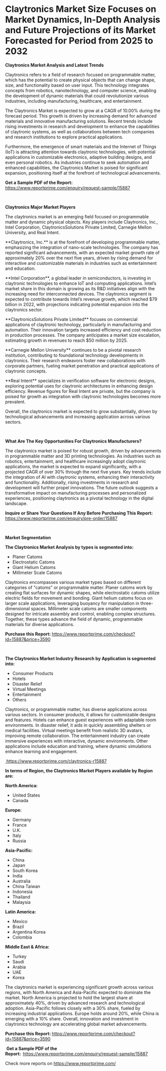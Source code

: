 <p><h1>Claytronics Market Size Focuses on Market Dynamics, In-Depth Analysis and Future Projections of its Market Forecasted for Period from 2025 to 2032</h1></p><p><strong>Claytronics Market Analysis and Latest Trends</strong></p>
<p><p>Claytronics refers to a field of research focused on programmable matter, which has the potential to create physical objects that can change shape, size, and functionality based on user input. This technology integrates concepts from robotics, nanotechnology, and computer science, enabling the development of dynamic materials that could revolutionize various industries, including manufacturing, healthcare, and entertainment.</p><p>The Claytronics Market is expected to grow at a CAGR of 10.00% during the forecast period. This growth is driven by increasing demand for advanced materials and innovative manufacturing solutions. Recent trends include rising investments in research and development to enhance the capabilities of claytronic systems, as well as collaborations between tech companies and research institutions to explore practical applications. </p><p>Furthermore, the emergence of smart materials and the Internet of Things (IoT) is attracting attention towards claytronic technologies, with potential applications in customizable electronics, adaptive building designs, and even personal robotics. As industries continue to seek automation and enhanced capabilities, the Claytronics Market is poised for significant expansion, positioning itself at the forefront of technological advancements.</p></p>
<p><strong>Get a Sample PDF of the Report:&nbsp;</strong> <a href="https://www.reportprime.com/enquiry/request-sample/15887?utm_campaign=2477&utm_medium=2&utm_source=Github&utm_content=ia&utm_term=20032025&utm_id=claytronics">https://www.reportprime.com/enquiry/request-sample/15887</a></p>
<p>&nbsp;</p>
<p><strong>Claytronics Major Market Players</strong></p>
<p><p>The claytronics market is an emerging field focused on programmable matter and dynamic physical objects. Key players include Claytronics, Inc., Intel Corporation, ClaytronicsSolutions Private Limited, Carnegie Mellon University, and Real Intent.</p><p>**Claytronics, Inc.** is at the forefront of developing programmable matter, emphasizing the integration of nano-scale technologies. The company has reported significant advancements, with an expected market growth rate of approximately 20% over the next five years, driven by rising demand for interactive and customizable materials in industries such as entertainment and education.</p><p>**Intel Corporation**, a global leader in semiconductors, is investing in claytronic technologies to enhance IoT and computing applications. Intel’s market share in this domain is growing as its R&D initiatives align with the increasing need for interconnected devices. The claytronics segment is expected to contribute towards Intel’s revenue growth, which reached $79 billion in 2022, with projections indicating potential expansion into the claytronics sector.</p><p>**ClaytronicsSolutions Private Limited** focuses on commercial applications of claytronic technology, particularly in manufacturing and automation. Their innovation targets increased efficiency and cost reduction in production processes. The company anticipates a market size escalation, estimating growth in revenues to reach $50 million by 2025.</p><p>**Carnegie Mellon University** continues to be a pivotal research institution, contributing to foundational technology developments in claytronics. Their research endeavors foster new collaborations with corporate partners, fueling market penetration and practical applications of claytronic concepts.</p><p>**Real Intent** specializes in verification software for electronic designs, exploring potential uses for claytronic architectures in enhancing design efficiency. Revenue figures for Real Intent are private, but the company is poised for growth as integration with claytronic technologies becomes more prevalent.</p><p>Overall, the claytronics market is expected to grow substantially, driven by technological advancements and increasing application across various sectors.</p></p>
<p>&nbsp;</p>
<p><strong>What Are The Key Opportunities For Claytronics Manufacturers?</strong></p>
<p><p>The claytronics market is poised for robust growth, driven by advancements in programmable matter and 3D printing technologies. As industries such as robotics, entertainment, and healthcare increasingly adopt claytronic applications, the market is expected to expand significantly, with a projected CAGR of over 30% through the next five years. Key trends include the integration of AI with claytronic systems, enhancing their interactivity and functionality. Additionally, rising investments in research and development will further propel innovations. The future outlook suggests a transformative impact on manufacturing processes and personalized experiences, positioning claytronics as a pivotal technology in the digital landscape.</p></p>
<p><strong>Inquire or Share Your Questions If Any Before Purchasing This Report:</strong> <a href="https://www.reportprime.com/enquiry/pre-order/15887?utm_campaign=2477&utm_medium=2&utm_source=Github&utm_content=ia&utm_term=20032025&utm_id=claytronics">https://www.reportprime.com/enquiry/pre-order/15887</a></p>
<p>&nbsp;</p>
<p><strong>Market Segmentation</strong></p>
<p><strong>The Claytronics Market Analysis by types is segmented into:</strong></p>
<p><ul><li>Planer Catoms</li><li>Electrostatic Catoms</li><li>Giant Helium Catoms</li><li>Millimeter Scale Catoms</li></ul></p>
<p><p>Claytronics encompasses various market types based on different categories of "catoms" or programmable matter. Planer catoms work by creating flat surfaces for dynamic shapes, while electrostatic catoms utilize electric fields for movement and bonding. Giant helium catoms focus on larger scale applications, leveraging buoyancy for manipulation in three-dimensional spaces. Millimeter scale catoms are smaller components designed for intricate assembly and control, enabling complex structures. Together, these types advance the field of dynamic, programmable materials for diverse applications.</p></p>
<p><strong>Purchase this Report:&nbsp;</strong><a href="https://www.reportprime.com/checkout?id=15887&price=3590&utm_campaign=2477&utm_medium=2&utm_source=Github&utm_content=ia&utm_term=20032025&utm_id=claytronics">https://www.reportprime.com/checkout?id=15887&price=3590</a></p>
<p>&nbsp;</p>
<p><strong>The Claytronics Market Industry Research by Application is segmented into:</strong></p>
<p><ul><li>Consumer Products</li><li>Hotels</li><li>Disaster Relief</li><li>Virtual Meetings</li><li>Entertainment</li><li>Others</li></ul></p>
<p><p>Claytronics, or programmable matter, has diverse applications across various sectors. In consumer products, it allows for customizable designs and features. Hotels can enhance guest experiences with adaptable room environments. In disaster relief, it aids in quickly assembling shelters or medical facilities. Virtual meetings benefit from realistic 3D avatars, improving remote collaboration. The entertainment industry can create immersive experiences with interactive, dynamic environments. Other applications include education and training, where dynamic simulations enhance learning and engagement.</p></p>
<p><a href="https://www.reportprime.com/claytronics-r15887?utm_campaign=2477&utm_medium=2&utm_source=Github&utm_content=ia&utm_term=20032025&utm_id=claytronics">&nbsp;https://www.reportprime.com/claytronics-r15887</a></p>
<p><strong>In terms of Region, the Claytronics Market Players available by Region are:</strong></p>
<p>
    <p> <strong> North America: </strong>
        <ul>
            <li>United States</li>
            <li>Canada</li>
        </ul>
        </p> 
    <p> <strong> Europe: </strong>
        <ul>
            <li>Germany</li>
            <li>France</li>
            <li>U.K.</li>
            <li>Italy</li>
            <li>Russia</li>
        </ul>
        </p> 
    <p> <strong> Asia-Pacific: </strong>
        <ul>
            <li>China</li>
            <li>Japan</li>
            <li>South Korea</li>
            <li>India</li>
            <li>Australia</li>
            <li>China Taiwan</li>
            <li>Indonesia</li>
            <li>Thailand</li>
            <li>Malaysia</li>
        </ul>
        </p> 
    <p> <strong> Latin America: </strong>
        <ul>
            <li>Mexico</li>
            <li>Brazil</li>
            <li>Argentina Korea</li>
            <li>Colombia</li>
        </ul>
        </p> 
    <p> <strong> Middle East & Africa: </strong>
        <ul>
            <li>Turkey</li>
            <li>Saudi</li>
            <li>Arabia</li>
            <li>UAE</li>
            <li>Korea</li>
        </ul>
    </p>
    </p>
<p><p>The claytronics market is experiencing significant growth across various regions, with North America and Asia-Pacific expected to dominate the market. North America is projected to hold the largest share at approximately 40%, driven by advanced research and technological adoption. Asia-Pacific follows closely with a 30% share, fueled by increasing industrial applications. Europe holds around 20%, while China is emerging with a 10% share. Overall, innovation and investment in claytronics technology are accelerating global market advancements.</p></p>
<p><strong>Purchase this Report: </strong><a href="https://www.reportprime.com/checkout?id=15887&price=3590&utm_campaign=2477&utm_medium=2&utm_source=Github&utm_content=ia&utm_term=20032025&utm_id=claytronics">https://www.reportprime.com/checkout?id=15887&price=3590</a></p>
<p>&nbsp;<strong>Get a Sample PDF of the Report:&nbsp;&nbsp;</strong><a href="https://www.reportprime.com/enquiry/request-sample/15887?utm_campaign=2477&utm_medium=2&utm_source=Github&utm_content=ia&utm_term=20032025&utm_id=claytronics">https://www.reportprime.com/enquiry/request-sample/15887</a></p>
<p><strong></strong></p>
<p>Check more reports on <a href="https://www.reportprime.com/?utm_campaign=2477&utm_medium=2&utm_source=Github&utm_content=ia&utm_term=20032025&utm_id=claytronics">https://www.reportprime.com/</a></p>
